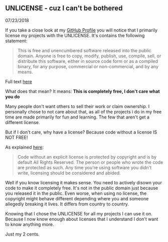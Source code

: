 ## UNLICENSE - cuz I can't be bothered

07/23/2018

If you take a close look at my [GitHub Profile](https://github.com/p410n3) you will notice that I primarily license my projects with the UNLICENSE. It's contains the following statement: 

> This is free and unencumbered software released into the public domain. Anyone is free to copy, modify, publish, use, compile, sell, or distribute this software, either in source code form or as a compiled binary, for any purpose, commercial or non-commercial, and by any means.

Full text [here](https://unlicense.org/)

What does that mean? It means: **This is completely free, I don't care what you do**

Many people don't want others to sell their work or claim ownership. I personally chose to not care about that, as all of the projects i do in my free time are made primarily for fun and learning. The few that aren't get a different license. 

But if I don't care, why have a license? Because code without a license IS NOT FREE! 

As explained [here](https://www.infoworld.com/article/2615869/open-source-software/github-needs-to-take-open-source-seriously.html):

> Code without an explicit license is protected by copyright and is by default All Rights Reserved. The person or people who wrote the code are protected as such. Any time you're using software you didn't write, licensing should be considered and abided.

Well if you know licensing it makes sense. You need to actively disown your code to make it completely free. It's not in the public domain just because you released it in the public. Even worse, when using no license, the copyright might behave different depending where you and someone allegedly breaking it lives. It differs from country to country. 

Knowing that I chose the UNLICENSE for all my projects I can use it on. Because I now know enough about licenses that I understand I don't want to know anything more.

Just my 2 cents.
